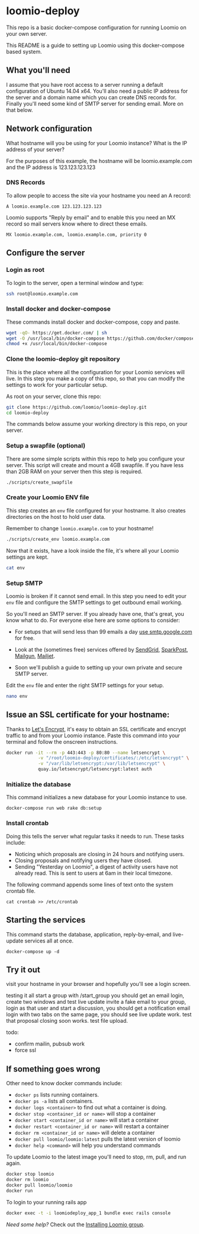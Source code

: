 # loomio-deploy

This repo is a basic docker-compose configuration for running Loomio on your own server.

This README is a guide to setting up Loomio using this docker-compose based system.

## What you'll need
I assume that you have root access to a server running a default configuration of Ubuntu 14.04 x64.
You'll also need a public IP address for the server and a domain name which you can create DNS records for.
Finally you'll need some kind of SMTP server for sending email. More on that below.

## Network configuration
What hostname will you be using for your Loomio instance? What is the IP address of your server?

For the purposes of this example, the hostname will be loomio.example.com and the IP address is 123.123.123.123


### DNS Records

To allow people to access the site via your hostname you need an A record:

```
A loomio.example.com 123.123.123.123
```

Loomio supports "Reply by email" and to enable this you need an MX record so mail servers know where to direct these emails.

```
MX loomio.example.com, loomio.example.com, priority 0
```


## Configure the server

### Login as root
To login to the server, open a terminal window and type:

```sh
ssh root@loomio.example.com
```

### Install docker and docker-compose

These commands install docker and docker-compose, copy and paste.

```sh
wget -qO- https://get.docker.com/ | sh
wget -O /usr/local/bin/docker-compose https://github.com/docker/compose/releases/download/1.6.2/docker-compose-`uname -s`-`uname -m`
chmod +x /usr/local/bin/docker-compose
```

### Clone the loomio-deploy git repository
This is the place where all the configuration for your Loomio services will live. In this step you make a copy of this repo, so that you can modify the settings to work for your particular setup.

As root on your server, clone this repo:

```sh
git clone https://github.com/loomio/loomio-deploy.git
cd loomio-deploy
```

The commands below assume your working directory is this repo, on your server.

### Setup a swapfile (optional)
There are some simple scripts within this repo to help you configure your server.
This script will create and mount a 4GB swapfile. If you have less than 2GB RAM on your server then this step is required.

```sh
./scripts/create_swapfile
```

### Create your Loomio ENV file
This step creates an `env` file configured for your hostname. It also creates directories on the host to hold user data.

Remember to change `loomio.example.com` to your hostname!
```sh
./scripts/create_env loomio.example.com
```

Now that it exists, have a look inside the file, it's where all your Loomio settings are kept.

```sh
cat env
```

### Setup SMTP

Loomio is broken if it cannot send email. In this step you need to edit your `env` file and configure the SMTP settings to get outbound email working.

So you'll need an SMTP server. If you already have one, that's great, you know what to do. For everyone else here are some options to consider:

- For setups that will send less than 99 emails a day [use smtp.google.com](https://www.digitalocean.com/community/tutorials/how-to-use-google-s-smtp-server) for free.

- Look at the (sometimes free) services offered by [SendGrid](https://sendgrid.com/), [SparkPost](https://www.sparkpost.com/), [Mailgun](http://www.mailgun.com/), [Mailjet](https://www.mailjet.com/pricing).

- Soon we'll publish a guide to setting up your own private and secure SMTP server.

Edit the `env` file and enter the right SMTP settings for your setup.

```sh
nano env
```

## Issue an SSL certificate for your hostname:
Thanks to [Let's Encrypt](https://letsencrypt.org/), it's easy to obtain an SSL certificate and encrypt traffic to and from your Loomio instance. Paste this command into your terminal and follow the onscreen instructions.

```sh
docker run -it --rm -p 443:443 -p 80:80 --name letsencrypt \
            -v "/root/loomio-deploy/certificates/:/etc/letsencrypt" \
            -v "/var/lib/letsencrypt:/var/lib/letsencrypt" \
            quay.io/letsencrypt/letsencrypt:latest auth
```

### Initialize the database
This command initializes a new database for your Loomio instance to use.

```
docker-compose run web rake db:setup
```

### Install crontab
Doing this tells the server what regular tasks it needs to run. These tasks include:

* Noticing which proposals are closing in 24 hours and notifying users.
* Closing proposals and notifying users they have closed.
* Sending "Yesterday on Loomio", a digest of activity users have not already read. This is sent to users at 6am in their local timezone.

The following command appends some lines of text onto the system crontab file.

```
cat crontab >> /etc/crontab
```

## Starting the services
This command starts the database, application, reply-by-email, and live-update services all at once.

```
docker-compose up -d
```

## Try it out
visit your hostname in your browser and hopefully you'll see a login screen.


testing it all
start a group with /start_group
you should get an email
login, create two windows and test live update
invite a fake email to your group, login as that user and start a discussion, you should get a notification email
login with two tabs on the same page, you should see live update work.
test that proposal closing soon works.
test file upload.

todo:
* confirm mailin, pubsub work
* force ssl

## If something goes wrong

Other need to know docker commands include:
* `docker ps` lists running containers.
* `docker ps -a` lists all containers.
* `docker logs <container>` to find out what a container is doing.
* `docker stop <container_id or name>` will stop a container
* `docker start <container_id or name>` will start a container
* `docker restart <container_id or name>` will restart a container
* `docker rm <container_id or name>` will delete a container
* `docker pull loomio/loomio:latest` pulls the latest version of loomio
* `docker help <command>` will help you understand commands

To update Loomio to the latest image you'll need to stop, rm, pull, and run again.

```sh
docker stop loomio
docker rm loomio
docker pull loomio/loomio
docker run
```

To login to your running rails app

```sh
docker exec -t -i loomiodeploy_app_1 bundle exec rails console
```

*Need some help?* Check out the [Installing Loomio group](https://www.loomio.org/g/C7I2YAPN/loomio-community-installing-loomio).
